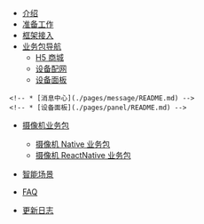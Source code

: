 * [介绍](./README.md)
* [准备工作](./pages/prepare.md)
* [框架接入](./pages/access.md)
* [业务包导航](./pages/biznav.md)
  * [H5 商城](./pages/mall/README.md)
  * [设备配网](./pages/activator/README.md) 
  * [设备面板](./pages/panel/README.md)
<!-- * [消息中心](./pages/message/README.md) -->
<!--  * [IPC 设备面板](./pages/ipc_panel/README.md) -->
<!-- * [依赖关系](./pages/dependence.md) -->

    <!-- * [消息中心](./pages/message/README.md) -->
    <!-- * [设备面板](./pages/panel/README.md) --> 
  * [摄像机业务包](./pages/ipc_panel/README.md)
    * [摄像机 Native 业务包](./pages/ipc_panel/Native_Panel/README.md)
    * [摄像机 ReactNative 业务包](./pages/ipc_panel/RN_Panel/README.md)

    <!-- * [依赖关系](./pages/dependence.md) -->
  * [智能场景](./pages/scene/README.md)
* [FAQ](./pages/faq.md)
* [更新日志](./pages/updates.md)

